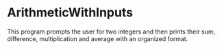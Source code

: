 # ArithmeticWithInputs
This program prompts the user for two integers and then prints their sum, difference, multiplication and average with an organized format.
